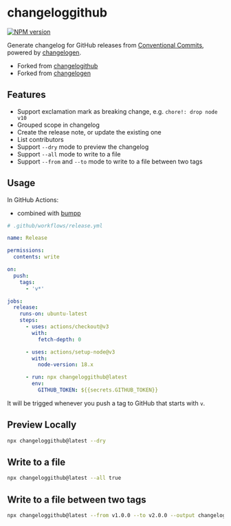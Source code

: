 # changeloggithub

[![NPM version](https://img.shields.io/npm/v/changeloggithub?color=a1b858&label=)](https://www.npmjs.com/package/changeloggithub)

Generate changelog for GitHub releases from [Conventional Commits](https://www.conventionalcommits.org/en/v1.0.0/), powered by [changelogen](https://github.com/unjs/changelogen).

- Forked from [changelogithub](https://github.com/antfu/changelogithub)
- Forked from [changelogen](https://github.com/unjs/changelogen)

## Features

- Support exclamation mark as breaking change, e.g. `chore!: drop node v10`
- Grouped scope in changelog
- Create the release note, or update the existing one
- List contributors
- Support `--dry` mode to preview the changelog
- Support `--all` mode to write to a file
- Support `--from` and `--to` mode to write to a file between two tags

## Usage

In GitHub Actions:
- combined with [bumpp](npmjs.com/package/bumpp)
  
```yml
# .github/workflows/release.yml

name: Release

permissions:
  contents: write

on:
  push:
    tags:
      - 'v*'

jobs:
  release:
    runs-on: ubuntu-latest
    steps:
      - uses: actions/checkout@v3
        with:
          fetch-depth: 0

      - uses: actions/setup-node@v3
        with:
          node-version: 18.x

      - run: npx changeloggithub@latest
        env:
          GITHUB_TOKEN: ${{secrets.GITHUB_TOKEN}}
```

It will be trigged whenever you push a tag to GitHub that starts with `v`.

## Preview Locally

```bash
npx changeloggithub@latest --dry
```

## Write to a file


```bash
npx changeloggithub@latest --all true
```

## Write to a file between two tags


```bash
npx changeloggithub@latest --from v1.0.0 --to v2.0.0 --output changelog-v2.0.0.md
```
